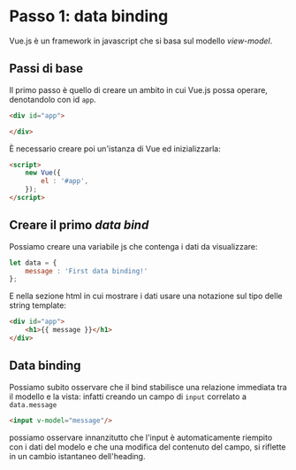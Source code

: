 # Passo 1: data binding

Vue.js è un framework in javascript che si basa sul modello *view-model*.

## Passi di base

Il primo passo è quello di creare un ambito in cui Vue.js possa operare,
denotandolo con id `app`.

```html
<div id="app">

</div>
```

È necessario creare poi un'istanza di Vue ed inizializzarla:

```html
<script>
	new Vue({
		el : '#app',
	});
</script>
```

## Creare il primo *data bind*

Possiamo creare una variabile js che contenga i dati da visualizzare:

```javascript
let data = {
	message : 'First data binding!'	
};
```
E nella sezione html in cui mostrare i dati usare una notazione sul tipo
delle string template:

```html
<div id="app">
	<h1>{{ message }}</h1>
</div>
```

## Data binding 

Possiamo subito osservare che il bind stabilisce una relazione 
immediata tra il modello e la vista: infatti creando un campo
di `input` correlato a `data.message`

```html
<input v-model="message"/>
```

possiamo osservare innanzitutto che l'input è automaticamente
riempito con i dati del modelo e che una modifica del contenuto del campo,
si riflette in un cambio istantaneo dell'heading.